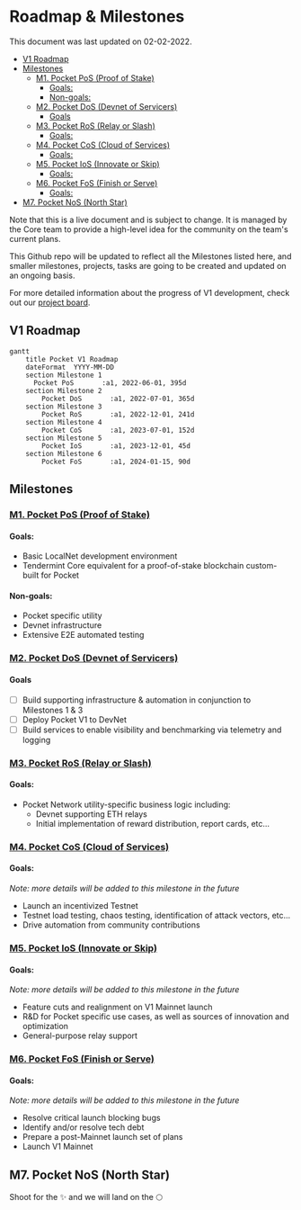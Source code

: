 # Roadmap & Milestones <!-- omit in toc -->

This document was last updated on 02-02-2022.

- [V1 Roadmap](#v1-roadmap)
- [Milestones](#milestones)
  - [M1. Pocket PoS (Proof of Stake)](#m1-pocket-pos-proof-of-stake)
    - [Goals:](#goals)
    - [Non-goals:](#non-goals)
  - [M2. Pocket DoS (Devnet of Servicers)](#m2-pocket-dos-devnet-of-servicers)
    - [Goals](#goals-1)
  - [M3. Pocket RoS (Relay or Slash)](#m3-pocket-ros-relay-or-slash)
    - [Goals:](#goals-2)
  - [M4. Pocket CoS (Cloud of Services)](#m4-pocket-cos-cloud-of-services)
    - [Goals:](#goals-3)
  - [M5. Pocket IoS (Innovate or Skip)](#m5-pocket-ios-innovate-or-skip)
    - [Goals:](#goals-4)
  - [M6. Pocket FoS (Finish or Serve)](#m6-pocket-fos-finish-or-serve)
    - [Goals:](#goals-5)
- [M7. Pocket NoS (North Star)](#m7-pocket-nos-north-star)

Note that this is a live document and is subject to change. It is managed by the Core team to provide a high-level idea for the community on the team's current plans.

This Github repo will be updated to reflect all the Milestones listed here, and smaller milestones, projects, tasks are going to be created and updated on an ongoing basis.

For more detailed information about the progress of V1 development, check out our [project board](https://github.com/orgs/pokt-network/projects/142/views/12).

## V1 Roadmap

```mermaid
gantt
    title Pocket V1 Roadmap
    dateFormat  YYYY-MM-DD
    section Milestone 1
      Pocket PoS       :a1, 2022-06-01, 395d
    section Milestone 2
        Pocket DoS       :a1, 2022-07-01, 365d
    section Milestone 3
        Pocket RoS       :a1, 2022-12-01, 241d
    section Milestone 4
        Pocket CoS       :a1, 2023-07-01, 152d
    section Milestone 5
        Pocket IoS       :a1, 2023-12-01, 45d
    section Milestone 6
        Pocket FoS       :a1, 2024-01-15, 90d
```

## Milestones

### [M1. Pocket PoS (Proof of Stake)](https://github.com/pokt-network/pocket/milestone/7)

#### Goals:

- Basic LocalNet development environment
- Tendermint Core equivalent for a proof-of-stake blockchain custom-built for Pocket

#### Non-goals:

- Pocket specific utility
- Devnet infrastructure
- Extensive E2E automated testing

### [M2. Pocket DoS (Devnet of Servicers)](https://github.com/pokt-network/pocket/milestone/8)

#### Goals

- [ ] Build supporting infrastructure & automation in conjunction to Milestones 1 & 3
- [ ] Deploy Pocket V1 to DevNet
- [ ] Build services to enable visibility and benchmarking via telemetry and logging

### [M3. Pocket RoS (Relay or Slash)](https://github.com/pokt-network/pocket/milestone/15)

#### Goals:

- Pocket Network utility-specific business logic including:
  - Devnet supporting ETH relays
  - Initial implementation of reward distribution, report cards, etc...

### [M4. Pocket CoS (Cloud of Services)](https://github.com/pokt-network/pocket/milestone/20)

#### Goals:

_Note: more details will be added to this milestone in the future_

- Launch an incentivized Testnet
- Testnet load testing, chaos testing, identification of attack vectors, etc...
- Drive automation from community contributions

### [M5. Pocket IoS (Innovate or Skip)](https://github.com/pokt-network/pocket/milestone/16)

#### Goals:

_Note: more details will be added to this milestone in the future_

- Feature cuts and realignment on V1 Mainnet launch
- R&D for Pocket specific use cases, as well as sources of innovation and optimization
- General-purpose relay support

### [M6. Pocket FoS (Finish or Serve)](https://github.com/pokt-network/pocket/milestone/18)

#### Goals:

_Note: more details will be added to this milestone in the future_

- Resolve critical launch blocking bugs
- Identify and/or resolve tech debt
- Prepare a post-Mainnet launch set of plans
- Launch V1 Mainnet

## M7. Pocket NoS (North Star)

Shoot for the ✨ and we will land on the 🌕

<!-- GITHUB_WIKI: guides/roadmap/readme -->
